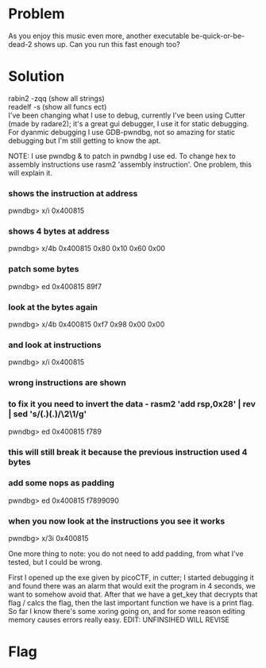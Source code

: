 # Problem
As you enjoy this music even more, another executable be-quick-or-be-dead-2 shows up. Can you run this fast enough too? 

# Solution
rabin2 -zqq (show all strings)  
readelf -s (show all funcs ect)  
I've been changing what I use to debug, currently I've been using Cutter (made by radare2); it's a great gui debugger, I use it for static debugging. For dyanmic debugging I use GDB-pwndbg, not so amazing for static debugging but I'm still getting to know the apt.  

NOTE: I use pwndbg & to patch in pwndbg I use ed. To change hex to assembly instructions use rasm2 'assembly instruction'. One problem, this will explain it.  
### shows the instruction at address
pwndbg> x/i 0x400815

### shows 4 bytes at address
pwndbg> x/4b 0x400815
0x80 0x10 0x60 0x00

### patch some bytes
pwndbg> ed 0x400815 89f7

### look at the bytes again
pwndbg> x/4b 0x400815
0xf7 0x98 0x00 0x00
### and look at instructions
pwndbg> x/i 0x400815
### wrong instructions are shown

### to fix it you need to invert the data - rasm2 'add rsp,0x28' | rev | sed 's/\(.\)\(.\)/\2\1/g'  
pwndbg> ed 0x400815 f789

### this will still break it because the previous instruction used 4 bytes
### add some nops as padding
pwndbg> ed 0x400815 f7899090
### when you now look at the instructions you see it works
pwndbg> x/3i 0x400815

One more thing to note: you do not need to add padding, from what I've tested, but I could be wrong.

First I opened up the exe given by picoCTF, in cutter; I started debugging it and found there was an alarm that would exit the program in 4 seconds, we want to somehow avoid that. After that we have a get_key that decrypts that flag / calcs the flag, then the last important function we have is a print flag. So far I know there's some xoring going on, and for some reason editing memory causes errors really easy. EDIT: UNFINSIHED WILL REVISE

# Flag

